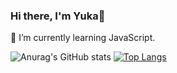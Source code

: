 ### Hi there, I'm Yuka👋

<!--
**yuka830/yuka830** is a ✨ _special_ ✨ repository because its `README.md` (this file) appears on your GitHub profile.

Here are some ideas to get you started:

- 🔭 I’m currently working on ...
- 🌱 I’m currently learning ...
- 👯 I’m looking to collaborate on ...
- 🤔 I’m looking for help with ...
- 💬 Ask me about ...
- 📫 How to reach me: ...
- 😄 Pronouns: ...
- ⚡ Fun fact: ...
-->
🌱 I’m currently learning JavaScript.

![Anurag's GitHub stats](https://github-readme-stats.vercel.app/api?username=yuka830&show_icons=true)
[![Top Langs](https://github-readme-stats.vercel.app/api/top-langs/?username=yuka830&layout=compact)](https://github.com/anuraghazra/github-readme-stats)

